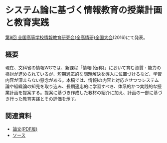 # システム論に基づく情報教育の授業計画と教育実践
[第9回 全国高等学校情報教育研究会(全高情研)全国大会](http://www.zenkojoken.jp/09kanagawa)(2016)にて発表。

## 概要
現在、文科省の情報WGでは、新課程「情報I(仮称)」において育む資質・能力の検討が進められているが、短期適応的な問題解決を導入に位置づけるなど、学習内容が深まらない懸念がある。本稿では、情報Iの内容と対応させつつシステム論や組織論の知見を取り込み、長期適応的に学習すべき、体系的かつ実践的な授業計画を提案する。提案に基づき作成した教材の紹介に加え、計画の一部に基づき行った教育実践とその評価を示す。

## 関連資料
<!--
- [発表スライド(HTML版)](http://saireya.github.io/thesis/2016zen-system/slide.tex.xml)
- [発表スライド(PDF版)](https://www.slideshare.net/saireya/ss-)
- [論文(Markdown版)](thesis.md)
-->
- [論文(PDF版)](https://www.scribd.com/doc/319242230)
- [ソース](https://github.com/saireya/thesis-manuscript/tree/master/2016zen-system)
